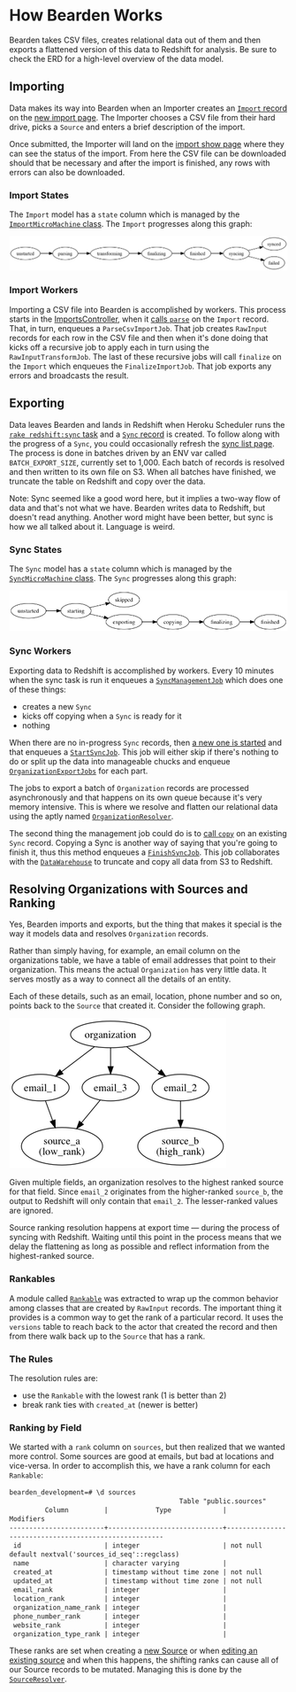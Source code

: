 # How Bearden Works

Bearden takes CSV files, creates relational data out of them and then exports a
flattened version of this data to Redshift for analysis. Be sure to check the
ERD for a high-level overview of the data model.

## Importing

Data makes its way into Bearden when an Importer creates an [`Import`
record][import_model] on the [new import page][new_import]. The Importer chooses
a CSV file from their hard drive, picks a `Source` and enters a brief
description of the import.

Once submitted, the Importer will land on the [import show page][show_import]
where they can see the status of the import. From here the CSV file can be
downloaded should that be necessary and after the import is finished, any rows
with errors can also be downloaded.

### Import States

The `Import` model has a `state` column which is managed by the
[`ImportMicroMachine` class][import_mm]. The `Import` progresses along this
graph:

![Import graph][import_graph]

[import_model]: /app/models/import.rb
[new_import]: /app/views/imports/new.html.haml
[show_import]: /app/views/imports/show.html.haml
[import_mm]: /app/models/import_micro_machine.rb
[import_graph]: /docs/ImportMicroMachine_graph.png

### Import Workers

Importing a CSV file into Bearden is accomplished by workers. This process
starts in the [ImportsController][imports_controller], when it [calls
`parse`][import_parse] on the `Import` record. That, in turn, enqueues a
`ParseCsvImportJob`. That job creates `RawInput` records for each row in the CSV
file and then when it's done doing that kicks off a recursive job to apply each
in turn using the `RawInputTransformJob`. The last of these recursive jobs will
call `finalize` on the `Import` which enqueues the `FinalizeImportJob`. That job
exports any errors and broadcasts the result.

[imports_controller]: /app/controllers/imports_controller.rb
[import_parse]: /app/controllers/imports_controller.rb#L11

## Exporting

Data leaves Bearden and lands in Redshift when Heroku Scheduler runs the [`rake
redshift:sync` task][sync_task] and a [`Sync` record][sync_model] is created. To
follow along with the progress of a `Sync`, you could occasionally refresh the
[sync list page][sync_list]. The process is done in batches driven by an ENV var
called `BATCH_EXPORT_SIZE`, currently set to 1,000. Each batch of records is
resolved and then written to its own file on S3. When all batches have finished,
we truncate the table on Redshift and copy over the data.

Note: Sync seemed like a good word here, but it implies a two-way flow of data
and that's not what we have. Bearden writes data to Redshift, but doesn't read
anything. Another word might have been better, but sync is how we all talked
about it. Language is weird.

[sync_task]: /lib/tasks/redshift.rake
[sync_model]: /app/models/sync.rb
[sync_list]: /app/views/syncs/index.html.haml

### Sync States

The `Sync` model has a `state` column which is managed by the
[`SyncMicroMachine` class][sync_mm]. The `Sync` progresses along this graph:

![Sync graph][sync_graph]

[sync_mm]: /app/models/sync_micro_machine.rb
[sync_graph]: /docs/SyncMicroMachine_graph.png

### Sync Workers

Exporting data to Redshift is accomplished by workers. Every 10 minutes when the
sync task is run it enqueues a [`SyncManagementJob`][sync_mgmt] which does one
of these things:

* creates a new `Sync`
* kicks off copying when a `Sync` is ready for it
* nothing

When there are no in-progress `Sync` records, then [a new one is
started][sync_start] and that enqueues a [`StartSyncJob`][sync_start_job]. This
job will either skip if there's nothing to do or split up the data into
manageable chucks and enqueue [`OrganizationExportJobs`][org_export_job] for
each part.

The jobs to export a batch of `Organization` records are processed
asynchronously and that happens on its own queue because it's very memory
intensive. This is where we resolve and flatten our relational data using the
aptly named [`OrganizationResolver`][org_resolver].

The second thing the management job could do is to [call `copy`][sync_copy] on
an existing `Sync` record. Copying a Sync is another way of saying that you're
going to finish it, thus this method enqueues a
[`FinishSyncJob`][sync_finish_job]. This job collaborates with the
[`DataWarehouse`][data_warehouse] to truncate and copy all data from S3 to
Redshift.

[sync_mgmt]: /app/jobs/sync_management_job.rb
[sync_start]: /app/models/sync.rb#L8
[sync_start_job]: /app/jobs/start_sync_job.rb
[org_export_job]: /app/jobs/organization_export_job.rb
[org_resolver]: /app/models/organization_resolver.rb
[sync_copy]: /app/models/sync.rb#L25
[sync_finish_job]: /app/jobs/finish_sync_job.rb
[data_warehouse]: /app/models/data_warehouse.rb

## Resolving Organizations with Sources and Ranking

Yes, Bearden imports and exports, but the thing that makes it special is the way
it models data and resolves `Organization` records.

Rather than simply having, for example, an email column on the organizations
table, we have a table of email addresses that point to their organization. This
means the actual `Organization` has very little data. It serves mostly as a way
to connect all the details of an entity.

Each of these details, such as an email, location, phone number and so on,
points back to the `Source` that created it. Consider the following graph.

![Organization and email graph][org_email_graph]

Given multiple fields, an organization resolves to the highest ranked source for
that field. Since `email_2` originates from the higher-ranked `source_b`, the
output to Redshift will only contain that `email_2`. The lesser-ranked values
are ignored.

Source ranking resolution happens at export time — during the process of syncing
with Redshift. Waiting until this point in the process means that we delay the
flattening as long as possible and reflect information from the highest-ranked
source.

[org_email_graph]: /docs/graphs/org-email.dot.png

### Rankables

A module called [`Rankable`][rankable] was extracted to wrap up the common
behavior among classes that are created by `RawInput` records. The important
thing it provides is a common way to get the rank of a particular record. It
uses the `versions` table to reach back to the actor that created the record and
then from there walk back up to the `Source` that has a rank.

[rankable]: /app/models/rankable.rb

### The Rules

The resolution rules are:

* use the `Rankable` with the lowest rank (1 is better than 2)
* break rank ties with `created_at` (newer is better)

### Ranking by Field

We started with a `rank` column on `sources`, but then realized that we wanted
more control. Some sources are good at emails, but bad at locations and
vice-versa. In order to accomplish this, we have a rank column for each
`Rankable`:

```
bearden_development=# \d sources
                                           Table "public.sources"
         Column         |            Type             |                      Modifiers
------------------------+-----------------------------+------------------------------------------------------
 id                     | integer                     | not null default nextval('sources_id_seq'::regclass)
 name                   | character varying           |
 created_at             | timestamp without time zone | not null
 updated_at             | timestamp without time zone | not null
 email_rank             | integer                     |
 location_rank          | integer                     |
 organization_name_rank | integer                     |
 phone_number_rank      | integer                     |
 website_rank           | integer                     |
 organization_type_rank | integer                     |
```

These ranks are set when creating a [new Source][new_source] or when [editing an
existing source][edit_source] and when this happens, the shifting ranks can
cause all of our Source records to be mutated. Managing this is done by the
[`SourceResolver`][source_resolver].

[new_source]: /app/views/sources/new.html.haml
[edit_source]: /app/views/sources/edit.html.haml
[source_resolver]: /app/models/source_resolver.rb
